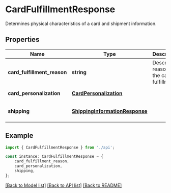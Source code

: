 # CardFulfillmentResponse

Determines physical characteristics of a card and shipment information.

## Properties

Name | Type | Description | Notes
------------ | ------------- | ------------- | -------------
**card_fulfillment_reason** | **string** | Descriptive reason for the card fulfillment. | [optional] [default to undefined]
**card_personalization** | [**CardPersonalization**](CardPersonalization.md) |  | [default to undefined]
**shipping** | [**ShippingInformationResponse**](ShippingInformationResponse.md) |  | [optional] [default to undefined]

## Example

```typescript
import { CardFulfillmentResponse } from './api';

const instance: CardFulfillmentResponse = {
    card_fulfillment_reason,
    card_personalization,
    shipping,
};
```

[[Back to Model list]](../README.md#documentation-for-models) [[Back to API list]](../README.md#documentation-for-api-endpoints) [[Back to README]](../README.md)
